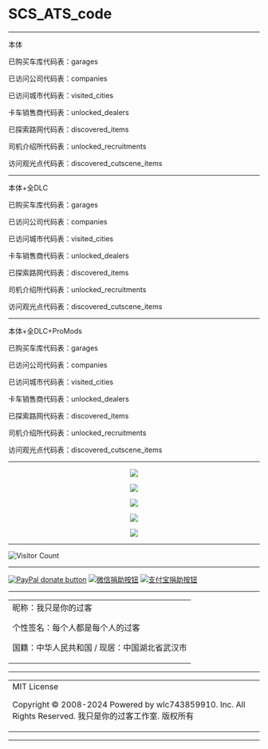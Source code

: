 # SCS_ATS_code

---

本体

已购买车库代码表：garages

已访问公司代码表：companies

已访问城市代码表：visited_cities

卡车销售商代码表：unlocked_dealers

已探索路网代码表：discovered_items

司机介绍所代码表：unlocked_recruitments

访问观光点代码表：discovered_cutscene_items

---

本体+全DLC

已购买车库代码表：garages

已访问公司代码表：companies

已访问城市代码表：visited_cities

卡车销售商代码表：unlocked_dealers

已探索路网代码表：discovered_items

司机介绍所代码表：unlocked_recruitments

访问观光点代码表：discovered_cutscene_items

---

本体+全DLC+ProMods

已购买车库代码表：garages

已访问公司代码表：companies

已访问城市代码表：visited_cities

卡车销售商代码表：unlocked_dealers

已探索路网代码表：discovered_items

司机介绍所代码表：unlocked_recruitments

访问观光点代码表：discovered_cutscene_items

---

<p align="center">
  <img src="https://raw.github.ink/wlc743859910/SCS_ATS_code/master/img/1.webp">
</p>

<p align="center">
  <img src="https://raw.github.ink/wlc743859910/SCS_ATS_code/master/img/2.webp">
</p>

<p align="center">
  <img src="https://raw.github.ink/wlc743859910/SCS_ATS_code/master/img/3.webp">
</p>

<p align="center">
  <img src="https://raw.github.ink/wlc743859910/SCS_ATS_code/master/img/4.webp">
</p>

<p align="center">
  <img src="https://raw.github.ink/wlc743859910/SCS_ATS_code/master/img/5.webp">
</p>

---

![Visitor Count](https://profile-counter.glitch.me/{SCS_ATS_code}/count.svg)

---

[![PayPal donate button](https://img.shields.io/badge/PayPal-donate-green.svg)](https://paypal.me/)  [![微信捐助按钮](https://img.shields.io/badge/%E5%BE%AE%E4%BF%A1-%E5%90%91TA%E6%8D%90%E5%8A%A9-green.svg)](图片链接) [![支付宝捐助按钮](https://img.shields.io/badge/%E6%94%AF%E4%BB%98%E5%AE%9D-%E5%90%91TA%E6%8D%90%E5%8A%A9-green.svg)](图片链接)

---

<table>
    <tr>
        <td >
昵称：我只是你的过客

个性签名：每个人都是每个人的过客

国籍：中华人民共和国 / 现居：中国湖北省武汉市
        </center>
        </td>
    </tr>
</table>

---

<table>
    <tr>
        <td >
MIT License

Copyright © 2008-2024 Powered by wlc743859910. Inc. All Rights Reserved. 我只是你的过客工作室. 版权所有
        </center>
        </td>
    </tr>
</table>

---
